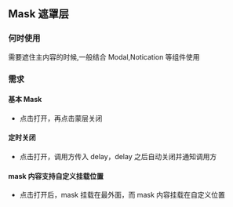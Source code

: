 ## Mask 遮罩层

### 何时使用

需要遮住主内容的时候,一般结合 Modal,Notication 等组件使用

### 需求

#### 基本 Mask

- 点击打开，再点击蒙层关闭

#### 定时关闭

- 点击打开，调用方传入 delay，delay 之后自动关闭并通知调用方

#### mask 内容支持自定义挂载位置

- 点击打开后，mask 挂载在最外面，而 mask 内容挂载在自定义位置
